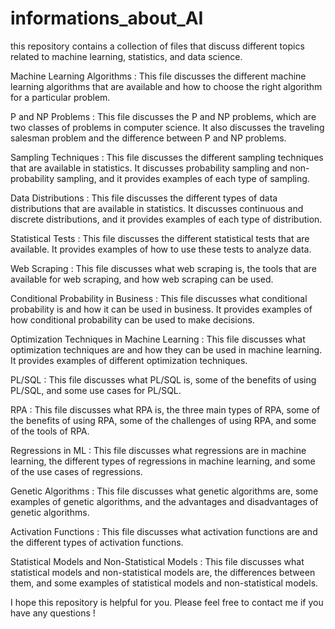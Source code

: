 # informations_about_AI
this repository contains a collection of files that discuss different topics related to machine learning, statistics, and data science.

Machine Learning Algorithms :
This file discusses the different machine learning algorithms that are available and how to choose the right algorithm for a particular problem.

P and NP Problems :
This file discusses the P and NP problems, which are two classes of problems in computer science. It also discusses the traveling salesman problem and the difference between P and NP problems.

Sampling Techniques :
This file discusses the different sampling techniques that are available in statistics. It discusses probability sampling and non-probability sampling, and it provides examples of each type of sampling.

Data Distributions :
This file discusses the different types of data distributions that are available in statistics. It discusses continuous and discrete distributions, and it provides examples of each type of distribution.

Statistical Tests :
This file discusses the different statistical tests that are available. It provides examples of how to use these tests to analyze data.

Web Scraping :
This file discusses what web scraping is, the tools that are available for web scraping, and how web scraping can be used.

Conditional Probability in Business :
This file discusses what conditional probability is and how it can be used in business. It provides examples of how conditional probability can be used to make decisions.

Optimization Techniques in Machine Learning :
This file discusses what optimization techniques are and how they can be used in machine learning. It provides examples of different optimization techniques.

PL/SQL :
This file discusses what PL/SQL is, some of the benefits of using PL/SQL, and some use cases for PL/SQL.

RPA :
This file discusses what RPA is, the three main types of RPA, some of the benefits of using RPA, some of the challenges of using RPA, and some of the tools of RPA.

Regressions in ML :
This file discusses what regressions are in machine learning, the different types of regressions in machine learning, and some of the use cases of regressions.

Genetic Algorithms :
This file discusses what genetic algorithms are, some examples of genetic algorithms, and the advantages and disadvantages of genetic algorithms.

Activation Functions :
This file discusses what activation functions are and the different types of activation functions.

Statistical Models and Non-Statistical Models :
This file discusses what statistical models and non-statistical models are, the differences between them, and some examples of statistical models and non-statistical models.

I hope this repository is helpful for you. Please feel free to contact me if you have any questions !
                                                                         
        
                                                          
